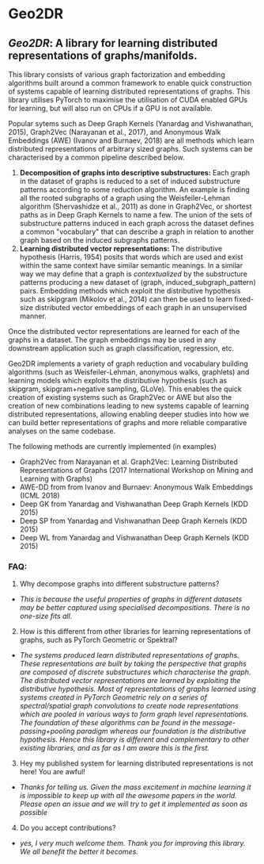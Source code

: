 # Geo2DR

## *Geo2DR*: A library for learning distributed representations of graphs/manifolds.

This library consists of various graph factorization and embedding algorithms built around a common framework to enable quick construction of systems capable of learning distributed representations of graphs. This library utilises PyTorch to maximise the utilisation of CUDA enabled GPUs for learning, but will also run on CPUs if a GPU is not available. 

Popular sytems such as Deep Graph Kernels (Yanardag and Vishwanathan, 2015), Graph2Vec (Narayanan et al., 2017), and Anonymous Walk Embeddings (AWE) (Ivanov and Burnaev, 2018) are all methods which learn distributed representations of arbitrary sized graphs. Such systems can be characterised by a common pipeline described below.

1. **Decomposition of graphs into descriptive substructures:** Each graph in the dataset of graphs is reduced to a set of induced substructure patterns according to some reduction algorithm. An example is finding all the rooted subgraphs of a graph using the Weisfeiler-Lehman algorithm (Shervashidze et al., 2011) as done in Graph2Vec, or shortest paths as in Deep Graph Kernels to name a few. The union of the sets of substructure patterns induced in each graph across the dataset defines a common "vocabulary" that can describe a graph in relation to another graph based on the induced subgraphs patterns. 
2. **Learning distributed vector representations:** The distributive hypothesis (Harris, 1954) posits that words which are used and exist within the same context have similar semantic meanings. In a similar way we may define that a graph is *contextualized* by the substructure patterns producing a new dataset of (graph, induced_subgraph_pattern) pairs. Embedding methods which exploit the distributive hypothesis such as skipgram (Mikolov et al., 2014) can then be used to learn fixed-size distributed vector embeddings of each graph in an unsupervised manner.

Once the distributed vector representations are learned for each of the graphs in a dataset. The graph embeddings may be used in any downstream application such as graph classification, regression, etc.

Geo2DR implements a variety of graph reduction and vocabulary building algorithms (such as Weisfeiler-Lehman, anonymous walks, graphlets) and learning models which exploits the distributive hypothesis (such as skipgram, skipgram+negative sampling, GLoVe). This enables the quick creation of existing systems such as Graph2Vec or AWE but also the creation of new combinations leading to new systems capable of learning distributed representations, allowing enabling deeper studies into how we can build better representations of graphs and more reliable comparative analyses on the same codebase.

The following methods are currently implemented (in examples)

- Graph2Vec from Narayanan et al. Graph2Vec: Learning Distributed Representations of Graphs (2017 International Workshop on Mining and Learning with Graphs)
- AWE-DD from from Ivanov and Burnaev: Anonymous Walk Embeddings (ICML 2018)
- Deep GK from Yanardag and Vishwanathan Deep Graph Kernels (KDD 2015)
- Deep SP from Yanardag and Vishwanathan Deep Graph Kernels (KDD 2015)
- Deep WL from Yanardag and Vishwanathan Deep Graph Kernels (KDD 2015)
<!-- - G2DR from A framework for creating models to learn distributed representations of graphs 
 -->
<!-- ## QuickBuilder Example
The library is designed a -->

### FAQ:
1. Why decompose graphs into different substructure patterns?

- *This is because the useful properties of graphs in different datasets may be better captured using specialised decompositions. There is no one-size fits all.*  

2. How is this different from other libraries for learning representations of graphs, such as PyTorch Geometric or Spektral?

- *The systems produced learn distributed representations of graphs. These representations are built by taking the perspective that graphs are composed of discrete substructures which characterise the graph. The distributed vector representations are learned by exploiting the distributive hypothesis. Most of representations of graphs learned using systems created in PyTorch Geometric rely on a series of spectral/spatial graph convolutions to create node representations which are pooled in various ways to form graph level representations. The foundation of these algorithms can be found in the message-passing+pooling paradigm whereas our foundation is the distributive hypothesis. Hence this library is different and complementary to other existing libraries, and as far as I am aware this is the first.*

3. Hey my published system for learning distributed representations is not here! You are awful!

- *Thanks for telling us. Given the mass excitement in machine learning it is impossible to keep up with all the awesome papers in the world. Please open an issue and we will try to get it implemented as soon as possible*

4. Do you accept contributions?

- *yes, I very much welcome them. Thank you for improving this library. We all benefit the better it becomes.*